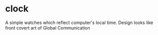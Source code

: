 # clock
A simple watches which reflect computer's local time. Design looks like front covert art of Global Communication

